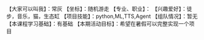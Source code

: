 【大家可以叫我】：常灰
【坐标】：随机游走
【专业、职业】：
【兴趣爱好】：徒步，音乐，猫，生态缸
【项目技能】：python,ML,TTS,Agent
【组队情况】：暂无
【本课程学习基础】：有基础
【本期活动目标】：希望在暑假可以完整实现一个项目